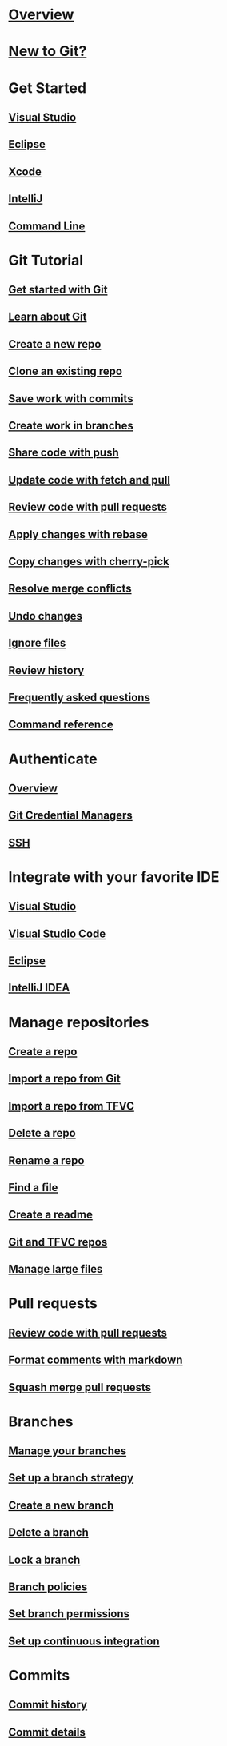 # [Overview](overview.md)
# [New to Git?](https://www.visualstudio.com/learn-git)
# Get Started
## [Visual Studio](share-your-code-in-git-vs.md)
## [Eclipse](share-your-code-in-git-eclipse.md)
## [Xcode](share-your-code-in-git-xcode.md)
## [IntelliJ](http://java.visualstudio.com/Docs/tools/intelliJ)
## [Command Line](share-your-code-in-git-cmdline.md)
# Git Tutorial
## [Get started with Git](gitquickstart.md)
## [Learn about Git](tutorial/gitworkflow.md)
## [Create a new repo](tutorial/creatingrepo.md)
## [Clone an existing repo](tutorial/clone.md)
## [Save work with commits](tutorial/commits.md)
## [Create work in branches](tutorial/branches.md)
## [Share code with push](tutorial/pushing.md)
## [Update code with fetch and pull](tutorial/pulling.md)
## [Review code with pull requests](tutorial/pullrequest.md)
## [Apply changes with rebase](tutorial/rebase.md)
## [Copy changes with cherry-pick](tutorial/cherry-pick.md)
## [Resolve merge conflicts](tutorial/merging.md)
## [Undo changes](tutorial/undo.md)
## [Ignore files](tutorial/ignore-files.md)
## [Review history](tutorial/history.md)
## [Frequently asked questions](tutorial/howto.md)
## [Command reference](command-prompt.md)
# Authenticate
## [Overview](auth-overview.md)
## [Git Credential Managers](set-up-credential-managers.md)
## [SSH](use-ssh-keys-to-authenticate.md)
# Integrate with your favorite IDE
## [Visual Studio](../setup-admin/team-services/set-up-vs.md)
## [Visual Studio Code](https://marketplace.visualstudio.com/items?itemName=ms-vsts.team)
## [Eclipse](http://java.visualstudio.com/Docs/tools/eclipse)
## [IntelliJ IDEA](https://java.visualstudio.com/Docs/tools/intelliJ)
# Manage repositories
## [Create a repo](create-new-repo.md)
## [Import a repo from Git](import-git-repository.md)
## [Import a repo from TFVC](import-from-TFVC.md)
## [Delete a repo](delete-existing-repo.md)
## [Rename a repo](repo-rename.md)
## [Find a file](find-a-file.md)
## [Create a readme](create-a-readme.md)
## [Git and TFVC repos](team-projects.md)
## [Manage large files](manage-large-files.md)
# Pull requests
## [Review code with pull requests](pull-requests.md)
## [Format comments with markdown](../reference/markdown-guidance.md)
## [Squash merge pull requests](merging-with-squash.md)
# Branches
## [Manage your branches](manage-your-branches.md)
## [Set up a branch strategy](https://www.visualstudio.com/en-us/articles/git-branching-guidance)
## [Create a new branch](create-branch.md)
## [Delete a branch](delete-branch.md)
## [Lock a branch](lock-branches.md)
## [Branch policies](branch-policies.md)
## [Set branch permissions](branch-permissions.md)
## [Set up continuous integration](../build/define/triggers.md)
# Commits
## [Commit history](commit-history.md)
## [Commit details](commit-details.md)